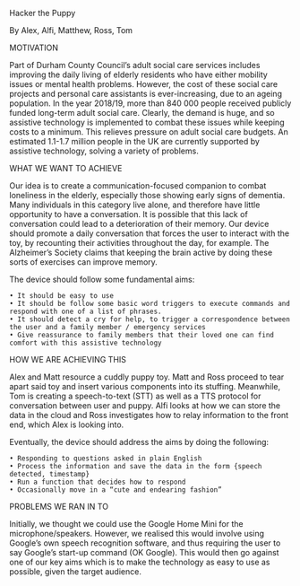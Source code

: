 Hacker the Puppy

By Alex, Alfi, Matthew, Ross, Tom

MOTIVATION

Part of Durham County Council’s adult social care services includes improving the daily living of elderly residents who have either mobility issues or mental health problems. However, the cost of these social care projects and personal care assistants is ever-increasing, due to an ageing population. In the year 2018/19, more than 840 000 people received publicly funded long-term adult social care. Clearly, the demand is huge, and so assistive technology is implemented to combat these issues while keeping costs to a minimum. This relieves pressure on adult social care budgets. An estimated 1.1-1.7 million people in the UK are currently supported by assistive technology, solving a variety of problems.

WHAT WE WANT TO ACHIEVE

Our idea is to create a communication-focused companion to combat loneliness in the elderly, especially those showing early signs of dementia. Many individuals in this category live alone, and therefore have little opportunity to have a conversation. It is possible that this lack of conversation could lead to a deterioration of their memory. Our device should promote a daily conversation that forces the user to interact with the toy, by recounting their activities throughout the day, for example. The Alzheimer’s Society claims that keeping the brain active by doing these sorts of exercises can improve memory.

The device should follow some fundamental aims:

    • It should be easy to use
    • It should be follow some basic word triggers to execute commands and respond with one of a list of phrases.
    • It should detect a cry for help, to trigger a correspondence between the user and a family member / emergency services
    • Give reassurance to family members that their loved one can find comfort with this assistive technology

HOW WE ARE ACHIEVING THIS

Alex and Matt resource a cuddly puppy toy. Matt and Ross proceed to tear apart said toy and insert various components into its stuffing. Meanwhile, Tom is creating a speech-to-text (STT) as well as a TTS protocol for conversation between user and puppy. Alfi looks at how we can store the data in the cloud and Ross investigates how to relay information to the front end, which Alex is looking into.

Eventually, the device should address the aims by doing the following:

    • Responding to questions asked in plain English
    • Process the information and save the data in the form {speech detected, timestamp}
    • Run a function that decides how to respond
    • Occasionally move in a “cute and endearing fashion”

PROBLEMS WE RAN IN TO

Initially, we thought we could use the Google Home Mini for the microphone/speakers. However, we realised this would involve using Google’s own speech recognition software, and thus requiring the user to say Google’s start-up command (OK Google). This would then go against one of our key aims which is to make the technology as easy to use as possible, given the target audience.
